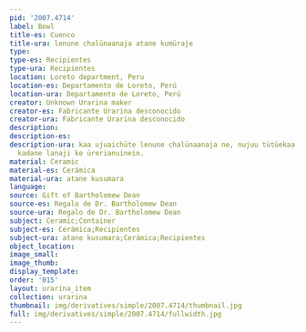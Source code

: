 ```yaml
---
pid: '2007.4714'
label: Bowl
title-es: Cuenco
title-ura: lenune chalünaanaja atane kumüraje
type:
type-es: Recipientes
type-ura: Recipientes
location: Loreto department, Peru
location-es: Departamento de Loreto, Perú
location-ura: Departamento de Loreto, Perú
creator: Unknown Urarina maker
creator-es: Fabricante Urarina desconocido
creator-ura: Fabricante Urarina desconocido
description:
description-es:
description-ura: kaa ujuaichüte lenune chalünaanaja ne, nujuu tütüekaa, sumaeki kuluuin,
  kadane lanaji ke ürerianuinein.
material: Ceramic
material-es: Cerámica
material-ura: atane kusumara
language:
source: Gift of Bartholomew Dean
source-es: Regalo de Dr. Bartholomew Dean
source-ura: Regalo de Dr. Bartholomew Dean
subject: Ceramic;Container
subject-es: Cerámica;Recipientes
subject-ura: atane kusumara;Cerámica;Recipientes
object_location:
image_small:
image_thumb:
display_template:
order: '015'
layout: urarina_item
collection: urarina
thumbnail: img/derivatives/simple/2007.4714/thumbnail.jpg
full: img/derivatives/simple/2007.4714/fullwidth.jpg
---
```

